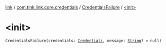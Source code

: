 [link](../../index.md) / [com.tink.link.core.credentials](../index.md) / [CredentialsFailure](index.md) / [&lt;init&gt;](./-init-.md)

# &lt;init&gt;

`CredentialsFailure(credentials: `[`Credentials`](../../com.tink.model.credentials/-credentials/index.md)`, message: `[`String`](https://kotlinlang.org/api/latest/jvm/stdlib/kotlin/-string/index.html)`? = null)`